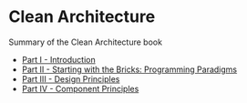 # Clean Architecture
Summary of the Clean Architecture book

- [Part I - Introduction](part-1-introduction.md) 
- [Part II - Starting with the Bricks: Programming Paradigms](part-2-starting-with-the-bricks.md)
- [Part III - Design Principles](part-3-design-principles.md)
- [Part IV - Component Principles](part-4-component-principles.md)
